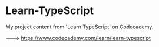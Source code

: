 # Learn-TypeScript

My project content from 'Learn TypeScript' on Codecademy.

---> https://www.codecademy.com/learn/learn-typescript
